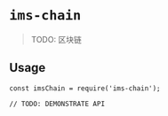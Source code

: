 # `ims-chain`

> TODO: 区块链

## Usage

```
const imsChain = require('ims-chain');

// TODO: DEMONSTRATE API
```
